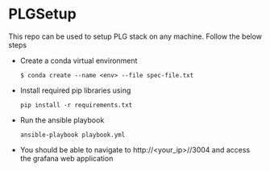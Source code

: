 # PLGSetup

This repo can be used to setup PLG stack on any machine. Follow the below steps 

- Create a conda virtual environment 

  `$ conda create --name <env> --file spec-file.txt`
  
- Install required pip libraries using

  `pip install -r requirements.txt`
  
- Run the ansible playbook

  `ansible-playbook playbook.yml`

- You should be able to navigate to http://<your_ip>//3004 and access the grafana web application
